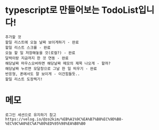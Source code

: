 # typescript로 만들어보는 TodoList입니다!

    추가할 것
    할일 리스트에 오늘 날짜 보이게하기 - 완료
    할일 리스트 스크롤 - 완료
    오늘 할 일 저장해놓을 것(로컬?) - 완료
    달력이랑 지금까지 한 것 연동 - 완료
    해당날짜 마우스오버하면 해당날짜 메모의 제목 나오게 - 할까?
    해당날짜 누르면 모달창으로 그날 한 일 띄우기 - 완료
    반응형, 폰에서도 잘 보이게 - 이건힘들듯..
    할일 리스트 도장찍기!

# 메모

    로그인 세션으로 유지하기 참고
    https://velog.io/@zo2kim/%EB%A1%9C%EA%B7%B8%EC%9D%B8-%EC%9C%A0%EC%A7%80%ED%95%98%EA%B8%B0
